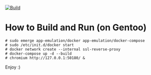 [![Build](https://github.com/gentoo-ev/www.gentoo-ev.org/actions/workflows/build.yml/badge.svg)](https://github.com/gentoo-ev/www.gentoo-ev.org/actions/workflows/build.yml)


# How to Build and Run (on Gentoo)

```console
# sudo emerge app-emulation/docker app-emulation/docker-compose
# sudo /etc/init.d/docker start
# docker network create --internal ssl-reverse-proxy
# docker-compose up -d --build
# chromium http://127.0.0.1:50180/ &
```

Enjoy :)
